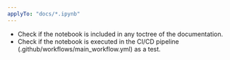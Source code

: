 ```yaml
---
applyTo: "docs/*.ipynb"
---
```


- Check if the notebook is included in any toctree of the documentation.
- Check if the notebook is executed in the CI/CD pipeline (.github/workflows/main_workflow.yml) as a test.
